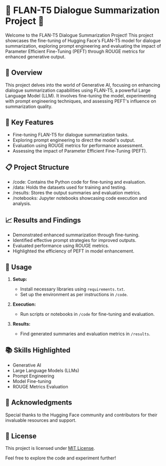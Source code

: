 # 🤖 FLAN-T5 Dialogue Summarization Project 📝

Welcome to the FLAN-T5 Dialogue Summarization Project! This project showcases the fine-tuning of Hugging Face's FLAN-T5 model for dialogue summarization, exploring prompt engineering and evaluating the impact of Parameter Efficient Fine-Tuning (PEFT) through ROUGE metrics for enhanced generative output.

## 🚀 Overview

This project delves into the world of Generative AI, focusing on enhancing dialogue summarization capabilities using FLAN-T5, a powerful Large Language Model (LLM). It involves fine-tuning the model, experimenting with prompt engineering techniques, and assessing PEFT's influence on summarization quality.

## 🔧 Key Features

- Fine-tuning FLAN-T5 for dialogue summarization tasks.
- Exploring prompt engineering to direct the model's output.
- Evaluation using ROUGE metrics for performance assessment.
- Assessing the impact of Parameter Efficient Fine-Tuning (PEFT).

## 📋 Project Structure

- /code: Contains the Python code for fine-tuning and evaluation.
- /data: Holds the datasets used for training and testing.
- /results: Stores the output summaries and evaluation metrics.
- /notebooks: Jupyter notebooks showcasing code execution and analysis.

## 📈 Results and Findings

- Demonstrated enhanced summarization through fine-tuning.
- Identified effective prompt strategies for improved outputs.
- Evaluated performance using ROUGE metrics.
- Highlighted the efficiency of PEFT in model enhancement.

## 📁 Usage

1. **Setup:**
   - Install necessary libraries using `requirements.txt`.
   - Set up the environment as per instructions in `/code`.

2. **Execution:**
   - Run scripts or notebooks in `/code` for fine-tuning and evaluation.

3. **Results:**
   - Find generated summaries and evaluation metrics in `/results`.

## 📚 Skills Highlighted

- Generative AI
- Large Language Models (LLMs)
- Prompt Engineering
- Model Fine-tuning
- ROUGE Metrics Evaluation

## 🌟 Acknowledgments

Special thanks to the Hugging Face community and contributors for their invaluable resources and support.

## 📄 License

This project is licensed under [MIT License](LICENSE).

Feel free to explore the code and experiment further!


